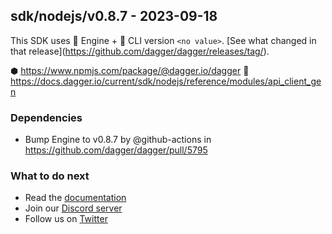 ## sdk/nodejs/v0.8.7 - 2023-09-18

This SDK uses 🚙 Engine + 🚗 CLI version `<no value>`. [See what changed in that release](https://github.com/dagger/dagger/releases/tag/<no value>).

⬢ https://www.npmjs.com/package/@dagger.io/dagger
📒 https://docs.dagger.io/current/sdk/nodejs/reference/modules/api_client_gen


### Dependencies
- Bump Engine to v0.8.7 by @github-actions in https://github.com/dagger/dagger/pull/5795

### What to do next
- Read the [documentation](https://docs.dagger.io/sdk/nodejs)
- Join our [Discord server](https://discord.gg/dagger-io)
- Follow us on [Twitter](https://twitter.com/dagger_io)
